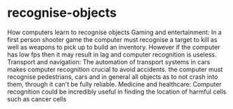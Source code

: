 # recognise-objects
How computers learn to recognise objects
Gaming and entertainment: In a first person shooter game the computer must recognise a target to kill as well as weapons to pick up to build an inventory. However if the computer has low fps then it may result in lag and computer recognition is useless.
Transport and navigation: The automation of transport systems in cars makes computer recognition crucial to avoid accidents. the computer must recognise pedestrians, cars and in general all objects as to not crash into them, through it can't be fully reliable.
Medicine and healthcare: Computer recognition could be incredibly useful in finding the location of harmful cells such as cancer cells
